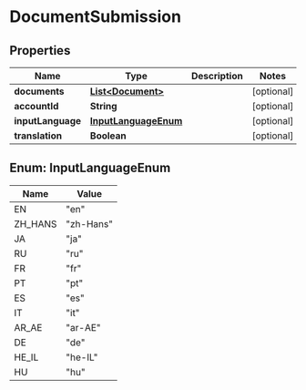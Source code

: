 

# DocumentSubmission


## Properties

| Name | Type | Description | Notes |
|------------ | ------------- | ------------- | -------------|
|**documents** | [**List&lt;Document&gt;**](Document.md) |  |  [optional] |
|**accountId** | **String** |  |  [optional] |
|**inputLanguage** | [**InputLanguageEnum**](#InputLanguageEnum) |  |  [optional] |
|**translation** | **Boolean** |  |  [optional] |



## Enum: InputLanguageEnum

| Name | Value |
|---- | -----|
| EN | &quot;en&quot; |
| ZH_HANS | &quot;zh-Hans&quot; |
| JA | &quot;ja&quot; |
| RU | &quot;ru&quot; |
| FR | &quot;fr&quot; |
| PT | &quot;pt&quot; |
| ES | &quot;es&quot; |
| IT | &quot;it&quot; |
| AR_AE | &quot;ar-AE&quot; |
| DE | &quot;de&quot; |
| HE_IL | &quot;he-IL&quot; |
| HU | &quot;hu&quot; |



